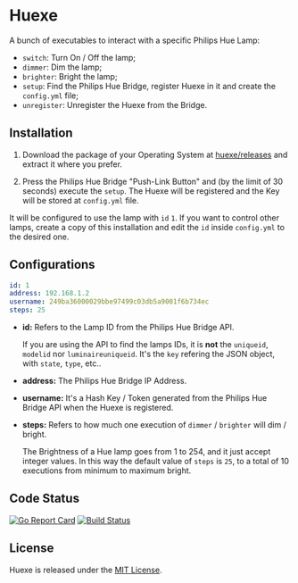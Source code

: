 # Huexe

A bunch of executables to interact with a specific Philips Hue Lamp:
* `switch`: Turn On / Off the lamp;
* `dimmer`: Dim the lamp;
* `brighter`: Bright the lamp;
* `setup`: Find the Philips Hue Bridge, register Huexe in it and create the `config.yml` file;
* `unregister`: Unregister the Huexe from the Bridge.

## Installation

1. Download the package of your Operating System at [huexe/releases](https://github.com/gumieri/huexe/releases/latest) and extract it where you prefer.

2. Press the Philips Hue Bridge "Push-Link Button" and (by the limit of 30 seconds) execute the `setup`.
    The Huexe will be registered and the Key will be stored at `config.yml` file.

It will be configured to use the lamp with `id` `1`. If you want to control other lamps, create a copy of this installation and edit the `id` inside `config.yml` to the desired one.

## Configurations

```yml
id: 1
address: 192.168.1.2
username: 249ba36000029bbe97499c03db5a9001f6b734ec
steps: 25
```

* **id:** Refers to the Lamp ID from the Philips Hue Bridge API.

    If you are using the API to find the lamps IDs, it is **not** the `uniqueid`, `modelid` nor `luminaireuniqueid`.
    It's the `key` refering the JSON object, with `state`, `type`, etc..
* **address:** The Philips Hue Bridge IP Address.
* **username:** It's a Hash Key / Token generated from the Philips Hue Bridge API when the Huexe is registered.
* **steps:** Refers to how much one execution of `dimmer` / `brighter` will dim / bright.

    The Brightness of a Hue lamp goes from 1 to 254, and it just accept integer values. In this way the default value of `steps` is `25`, to a total of 10 executions from minimum to maximum bright.

## Code Status

[![Go Report Card](https://goreportcard.com/badge/github.com/gumieri/huexe)](https://goreportcard.com/report/github.com/gumieri/huexe)
[![Build Status](https://travis-ci.org/gumieri/huexe.svg?branch=master)](https://travis-ci.org/gumieri/huexe)


## License

Huexe is released under the [MIT License](http://www.opensource.org/licenses/MIT).
